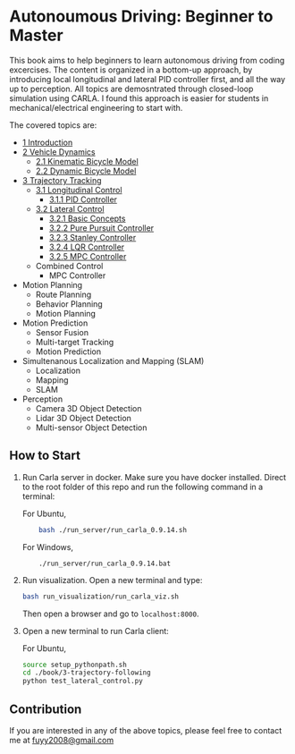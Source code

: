 # Autonoumous Driving: Beginner to Master

This book aims to help beginners to learn autonomous driving from coding excercises. 
The content is organized in a bottom-up approach, by introducing local longitudinal and lateral PID controller first, and all the way up to perception.
All topics are demosntrated through closed-loop simulation using CARLA.
I found this approach is easier for students in mechanical/electrical engineering to start with.

The covered topics are:

- [1 Introduction](./book/1-introduction.md)
- [2 Vehicle Dynamics](./book/2-vehicle-dynamics/content.md)
    - [2.1 Kinematic Bicycle Model](./book/2-vehicle-dynamics/kinematic-bicycle.md)
    - [2.2 Dynamic Bicycle Model](./book/2-vehicle-dynamics/dynamic-bicycle.md)
- [3 Trajectory Tracking](./book/3-trajectory-tracking/content.md)
    - [3.1 Longitudinal Control](./book/3-trajectory-tracking/longitudinal-control/content.md)
        - [3.1.1 PID Controller](./book/3-trajectory-tracking/longitudinal-control/pid.md)
    - [3.2 Lateral Control](./book/3-trajectory-tracking/lateral-control/content.md)
        - [3.2.1 Basic Concepts](./book/3-trajectory-tracking/lateral-control/basics.md)
        - [3.2.2 Pure Pursuit Controller](./book/3-trajectory-tracking/lateral-control/pure-pursuit.md)
        - [3.2.3 Stanley Controller](./book/3-trajectory-tracking/lateral-control/stanley.md)
        - [3.2.4 LQR Controller](./book/3-trajectory-tracking/lateral-control/lqr.md)
        - [3.2.5 MPC Controller](./book/3-trajectory-tracking/lateral-control/mpc.md)
    - Combined Control
        - MPC Controller
- Motion Planning
    - Route Planning
    - Behavior Planning
    - Motion Planning
- Motion Prediction
    - Sensor Fusion
    - Multi-target Tracking
    - Motion Prediction
- Simultenanous Localization and Mapping (SLAM)
    - Localization
    - Mapping
    - SLAM
- Perception
    - Camera 3D Object Detection
    - Lidar 3D Object Detection
    - Multi-sensor Object Detection

## How to Start

1. Run Carla server in docker. Make sure you have docker installed. Direct to the root folder of this repo and run the following command in a terminal:

    For Ubuntu,

    ```bash
        bash ./run_server/run_carla_0.9.14.sh
    ```

    For Windows,

    ```shell
        ./run_server/run_carla_0.9.14.bat
    ```

2. Run visualization. Open a new terminal and type:

    ```bash
    bash run_visualization/run_carla_viz.sh
    ```

    Then open a browser and go to `localhost:8000`.

4. Open a new terminal to run Carla client:

    For Ubuntu,

    ```bash
    source setup_pythonpath.sh 
    cd ./book/3-trajectory-following
    python test_lateral_control.py
    ```


## Contribution

If you are interested in any of the above topics, please feel free to contact me at fuyy2008@gmail.com
